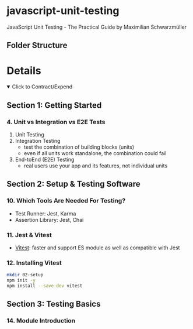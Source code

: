# javascript-unit-testing

JavaScript Unit Testing - The Practical Guide by Maximilian Schwarzmüller

## Folder Structure

# Details

<details open> 
  <summary>Click to Contract/Expend</summary>

## Section 1: Getting Started

### 4. Unit vs Integration vs E2E Tests

1. Unit Testing
2. Integration Testing
   - test the combination of building blocks (units)
   - even if all units work standalone, the combination could fail
3. End-toEnd (E2E) Testing
   - real users use your app and its features, not individual units

## Section 2: Setup & Testing Software

### 10. Which Tools Are Needed For Testing?

- Test Runner: Jest, Karma
- Assertion Library: Jest, Chai

### 11. Jest & Vitest

- [Vitest](https://vitest.dev/): faster and support ES module as well as compatible with Jest

### 12. Installing Vitest

```sh
mkdir 02-setup
npm init -y
npm install --save-dev vitest
```

## Section 3: Testing Basics

### 14. Module Introduction

</details>

